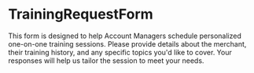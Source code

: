 # TrainingRequestForm
This form is designed to help Account Managers schedule personalized one-on-one training sessions. Please provide details about the merchant, their training history, and any specific topics you'd like to cover. Your responses will help us tailor the session to meet your needs.
